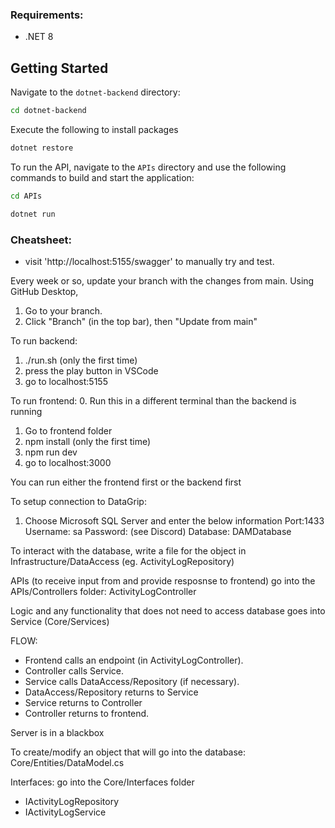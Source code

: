 ### Requirements:
- .NET 8

## Getting Started
Navigate to the `dotnet-backend` directory:
```bash
cd dotnet-backend
```
Execute the following to install packages
```bash
dotnet restore
```

To run the API, navigate to the `APIs` directory and use the following commands to build and start the application:
```bash
cd APIs

dotnet run
```

### Cheatsheet:
- visit 'http://localhost:5155/swagger' to manually try and test.

Every week or so, update your branch with the changes from main. Using GitHub Desktop,
1. Go to your branch.
2. Click "Branch" (in the top bar), then "Update from main"

To run backend:
1. ./run.sh (only the first time)
2. press the play button in VSCode
3. go to localhost:5155

To run frontend:
0. Run this in a different terminal than the backend is running
1. Go to frontend folder
2. npm install (only the first time)
3. npm run dev
4. go to localhost:3000

You can run either the frontend first or the backend first

To setup connection to DataGrip:
1. Choose Microsoft SQL Server and enter the below information
Port:1433
Username: sa 
Password: (see Discord)
Database: DAMDatabase

To interact with the database, write a file for the object in Infrastructure/DataAccess (eg. ActivityLogRepository)

APIs (to receive input from and provide resposnse to frontend) go into the APIs/Controllers folder: ActivityLogController

Logic and any functionality that does not need to access database goes into Service (Core/Services)

FLOW:
- Frontend calls an endpoint (in ActivityLogController).
- Controller calls Service.
- Service calls DataAccess/Repository (if necessary).
- DataAccess/Repository returns to Service
- Service returns to Controller
- Controller returns to frontend.

Server is in a blackbox

To create/modify an object that will go into the database: Core/Entities/DataModel.cs

Interfaces: go into the Core/Interfaces folder
- IActivityLogRepository
- IActivityLogService


